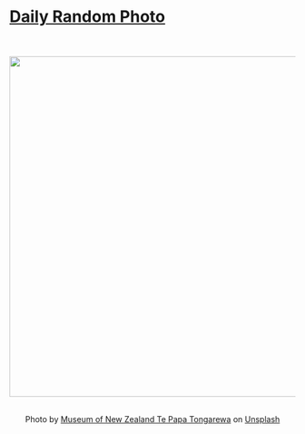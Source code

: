 # [Daily Random Photo](https://www.dailyrandomphoto.com/)

<div align="center">
  <br>
  <br>
  <a href="https://www.dailyrandomphoto.com/p/2025/2025-10-04/"><img src="https://images.unsplash.com/photo-1731435265797-136ba0b95cda?crop=entropy&cs=tinysrgb&fit=max&fm=jpg&ixid=M3w3NzUwOHwwfDF8cmFuZG9tfHx8fHx8fHx8MTc1OTUzODQxOXw&ixlib=rb-4.1.0&q=80&w=1080" width="600px"></a>
  <br>
  <br>
  <p class="has-text-grey">Photo by <a href="https://unsplash.com/@tepapa?utm_source=Daily%20Random%20Photo&amp;utm_medium=referral" target="_blank" rel="noopener noreferrer">Museum of New Zealand Te Papa Tongarewa</a> on <a href="https://unsplash.com/photos/seagulls-fly-around-a-rocky-island-in-the-ocean-n-VwzeuCJ2E?utm_source=Daily%20Random%20Photo&amp;utm_medium=referral" target="_blank" rel="noopener noreferrer">Unsplash</a></p>
</div>
